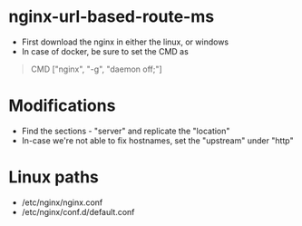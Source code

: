 # nginx-url-based-route-ms

* First download the nginx in either the linux, or windows
* In case of docker, be sure to set the CMD as
> CMD ["nginx", "-g", "daemon off;"]

# Modifications
* Find the sections - "server" and replicate the "location"
* In-case we're not able to fix hostnames, set the "upstream" under "http"

# Linux paths
* /etc/nginx/nginx.conf
* /etc/nginx/conf.d/default.conf

